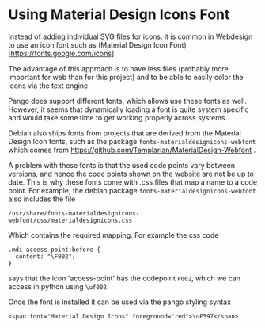 

Using Material Design Icons Font
================================

Instead of adding individual SVG files for icons, it is common in Webdesign to
use an icon font such as (Material Design Icon Font)
[https://fonts.google.com/icons].

The advantage of this approach is to have less files (probably more important
for web than for this project) and to be able to easily color the icons via
the text engine.


Pango does support different fonts, which allows use these fonts as well.
However, it seems that dynamically loading a font is quite system specific
and would take some time to get working properly across systems.

Debian also ships fonts from projects that are derived from the Material
Design Icon fonts, such as the package `fonts-materialdesignicons-webfont`
which comes from https://github.com/Templarian/MaterialDesign-Webfont .

A problem with these fonts is that the used code points vary between versions,
and hence the code points shown on the website are not be up to date. This is
why these fonts come with .css files that map a name to a code point. For
example, the debian package `fonts-materialdesignicons-webfont` also includes
the file

    /usr/share/fonts-materialdesignicons-webfont/css/materialdesignicons.css

Which contains the required mapping. For example the css code

    .mdi-access-point:before {
      content: "\F002";
    }

says that the icon 'access-point' has the codepoint `F002`, which we can
access in python using `\uf002`.

Once the font is installed it can be used via the pango styling syntax

    <span font="Material Design Icons" foreground="red">\uF597</span>

